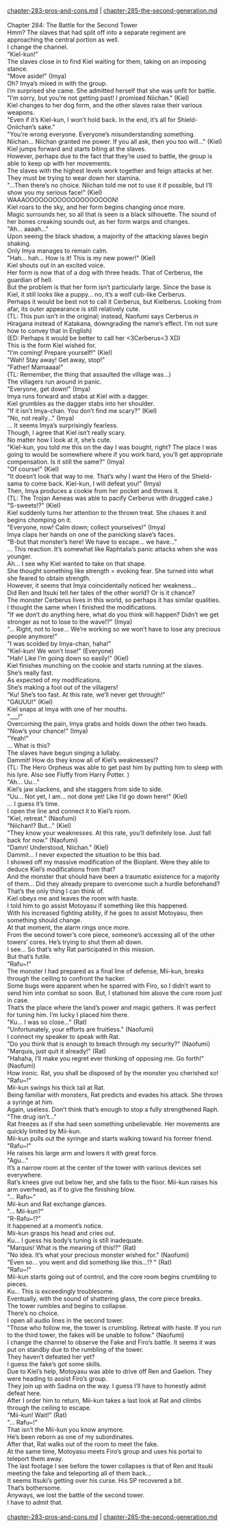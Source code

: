 [chapter-283-pros-and-cons.md](./chapter-283-pros-and-cons.md) | [chapter-285-the-second-generation.md](./chapter-285-the-second-generation.md) <br/>
<br/>
Chapter 284: The Battle for the Second Tower<br/>
Hmm? The slaves that had split off into a separate regiment are approaching the central portion as well.<br/>
I change the channel.<br/>
"Kiel-kun!"<br/>
The slaves close in to find Kiel waiting for them, taking on an imposing stance.<br/>
"Move aside!" (Imya)<br/>
Oh? Imya’s mixed in with the group.<br/>
I’m surprised she came. She admitted herself that she was unfit for battle.<br/>
"I’m sorry, but you’re not getting past! I promised Niichan." (Kiel)<br/>
Kiel changes to her dog form, and the other slaves raise their various weapons.<br/>
"Even if it’s Kiel-kun, I won’t hold back. In the end, it’s all for Shield-Oniichan’s sake."<br/>
"You’re wrong everyone. Everyone’s misunderstanding something. Niichan… Niichan granted me power. If you all ask, then you too will…" (Kiel)<br/>
Kiel jumps forward and starts biting at the slaves.<br/>
However, perhaps due to the fact that they’re used to battle, the group is able to keep up with her movements.<br/>
The slaves with the highest levels work together and feign attacks at her.<br/>
They must be trying to wear down her stamina.<br/>
"…Then there’s no choice. Niichan told me not to use it if possible, but I’ll show you my serious face!" (Kiel)<br/>
WAAAOOOOOOOOOOOOOOOOOOON!<br/>
Kiel roars to the sky, and her form begins changing once more.<br/>
Magic surrounds her, so all that is seen is a black silhouette. The sound of her bones creaking sounds out, as her form warps and changes.<br/>
"Ah… aaaah…"<br/>
Upon seeing the black shadow, a majority of the attacking slaves begin shaking.<br/>
Only Imya manages to remain calm.<br/>
"Hah… hah… How is it! This is my new power!" (Kiel)<br/>
Kiel shouts out in an excited voice.<br/>
Her form is now that of a dog with three heads. That of Cerberus, the guardian of hell.<br/>
But the problem is that her form isn’t particularly large. Since the base is Kiel, it still looks like a puppy… no, it’s a wolf cub-like Cerberus.<br/>
Perhaps it would be best not to call it Cerberus, but Kielberus. Looking from afar, its outer appearance is still relatively cute.<br/>
(TL: This pun isn’t in the original; instead, Naofumi says Cerberus in Hiragana instead of Katakana, downgrading the name’s effect. I’m not sure how to convey that in English)<br/>
(ED: Perhaps it would be better to call her <3Cerberus<3 XD)<br/>
This is the form Kiel wished for.<br/>
"I’m coming! Prepare yourself!" (Kiel)<br/>
"Wah! Stay away! Get away, stop!"<br/>
"Father! Mamaaaa!"<br/>
(TL: Remember, the thing that assaulted the village was…)<br/>
The villagers run around in panic.<br/>
"Everyone, get down!" (Imya)<br/>
Imya runs forward and stabs at Kiel with a dagger.<br/>
Kiel grumbles as the dagger stabs into her shoulder.<br/>
"If it isn’t Imya-chan. You don’t find me scary?" (Kiel)<br/>
"No, not really…" (Imya)<br/>
… It seems Imya’s surprisingly fearless.<br/>
Though, I agree that Kiel isn’t really scary.<br/>
No matter how I look at it, she’s cute.<br/>
"Kiel-kun, you told me this on the day I was bought, right? The place I was going to would be somewhere where if you work hard, you’ll get appropriate compensation. Is it still the same?" (Imya)<br/>
"Of course!" (Kiel)<br/>
"It doesn’t look that way to me. That’s why I want the Hero of the Shield-sama to come back. Kiel-kun, I will defeat you!" (Imya)<br/>
Then, Imya produces a cookie from her pocket and throws it.<br/>
(TL: The Trojan Aeneas was able to pacify Cerberus with drugged cake.)<br/>
"S-sweets!?" (Kiel)<br/>
Kiel suddenly turns her attention to the thrown treat. She chases it and begins chomping on it.<br/>
"Everyone, now! Calm down; collect yourselves!" (Imya)<br/>
Imya claps her hands on one of the panicking slave’s faces.<br/>
"B-but that monster’s here! We have to escape… we have…"<br/>
… This reaction. It’s somewhat like Raphtalia’s panic attacks when she was younger.<br/>
Ah… I see why Kiel wanted to take on that shape.<br/>
She thought something like strength = evoking fear. She turned into what she feared to obtain strength.<br/>
However, it seems that Imya coincidentally noticed her weakness…<br/>
Did Ren and Itsuki tell her tales of the other world? Or is it chance?<br/>
The monster Cerberus lives in this world, so perhaps it has similar qualities.<br/>
I thought the same when I finished the modifications.<br/>
"If we don’t do anything here, what do you think will happen? Didn’t we get stronger as not to lose to the wave!?" (Imya)<br/>
"… Right, not to lose… We’re working so we won’t have to lose any precious people anymore!"<br/>
"I was scolded by Imya-chan, haha!"<br/>
"Kiel-kun! We won’t lose!" (Everyone)<br/>
"Hah! Like I’m going down so easily!" (Kiel)<br/>
Kiel finishes munching on the cookie and starts running at the slaves.<br/>
She’s really fast.<br/>
As expected of my modifications.<br/>
She’s making a fool out of the villagers!<br/>
"Ku! She’s too fast. At this rate, we’ll never get through!"<br/>
"GAUUU!" (Kiel)<br/>
Kiel snaps at Imya with one of her mouths.<br/>
"___!"<br/>
Overcoming the pain, Imya grabs and holds down the other two heads.<br/>
"Now’s your chance!" (Imya)<br/>
"Yeah!"<br/>
… What is this?<br/>
The slaves have begun singing a lullaby.<br/>
Dammit! How do they know all of Kiel’s weaknesses!?<br/>
(TL: The Hero Orpheus was able to get past him by putting him to sleep with his lyre. Also see Fluffy from Harry Potter. )<br/>
"Ah… Uu…"<br/>
Kiel’s jaw slackens, and she staggers from side to side.<br/>
"Uu… Not yet, I am… not done yet! Like I’d go down here!" (Kiel)<br/>
… I guess it’s time.<br/>
I open the line and connect it to Kiel’s room.<br/>
"Kiel, retreat." (Naofumi)<br/>
"Niichan!? But…" (Kiel)<br/>
"They know your weaknesses. At this rate, you’ll definitely lose. Just fall back for now." (Naofumi)<br/>
"Damn! Understood, Niichan." (Kiel)<br/>
Dammit… I never expected the situation to be this bad.<br/>
I showed off my massive modification of the Bioplant. Were they able to deduce Kiel’s modifications from that?<br/>
And the monster that should have been a traumatic existence for a majority of them… Did they already prepare to overcome such a hurdle beforehand?<br/>
That’s the only thing I can think of.<br/>
Kiel obeys me and leaves the room with haste.<br/>
I told him to go assist Motoyasu if something like this happened.<br/>
With his increased fighting ability, if he goes to assist Motoyasu, then something should change.<br/>
At that moment, the alarm rings once more.<br/>
From the second tower’s core piece, someone’s accessing all of the other towers’ cores. He’s trying to shut them all down.<br/>
I see… So that’s why Rat participated in this mission.<br/>
But that’s futile.<br/>
"Rafu~!"<br/>
The monster I had prepared as a final line of defense, Mii-kun, breaks through the ceiling to confront the hacker.<br/>
Some bugs were apparent when he sparred with Firo, so I didn’t want to send him into combat so soon. But, I stationed him above the core room just in case.<br/>
That’s the place where the land’s power and magic gathers. It was perfect for tuning him. I’m lucky I placed him there.<br/>
"Ku… I was so close…" (Rat)<br/>
"Unfortunately, your efforts are fruitless." (Naofumi)<br/>
I connect my speaker to speak with Rat.<br/>
"Do you think that is enough to breach through my security?" (Naofumi)<br/>
"Marquis, just quit it already!" (Rat)<br/>
"Hahaha, I’ll make you regret ever thinking of opposing me. Go forth!" (Naofumi)<br/>
How ironic. Rat, you shall be disposed of by the monster you cherished so!<br/>
"Rafu~!"<br/>
Mii-kun swings his thick tail at Rat.<br/>
Being familiar with monsters, Rat predicts and evades his attack. She throws a syringe at him.<br/>
Again, useless. Don’t think that’s enough to stop a fully strengthened Raph.<br/>
"The drug isn’t…"<br/>
Rat freezes as if she had seen something unbelievable. Her movements are quickly limited by Mii-kun.<br/>
Mii-kun pulls out the syringe and starts walking toward his former friend.<br/>
"Rafu~!"<br/>
He raises his large arm and lowers it with great force.<br/>
"Agu…"<br/>
It’s a narrow room at the center of the tower with various devices set everywhere.<br/>
Rat’s knees give out below her, and she falls to the floor. Mii-kun raises his arm overhead, as if to give the finishing blow.<br/>
"… Rafu~"<br/>
Mii-kun and Rat exchange glances.<br/>
"… Mii-kun?"<br/>
"R-Rafu~!?"<br/>
It happened at a moment’s notice.<br/>
Mii-kun grasps his head and cries out.<br/>
Ku… I guess his body’s tuning is still inadequate.<br/>
"Marquis! What is the meaning of this!?" (Rat)<br/>
"No idea. It’s what your precious monster wished for." (Naofumi)<br/>
"Even so… you went and did something like this…!? " (Rat)<br/>
"Rafu~!"<br/>
Mii-kun starts going out of control, and the core room begins crumbling to pieces.<br/>
Ku… This is exceedingly troublesome.<br/>
Eventually, with the sound of shattering glass, the core piece breaks.<br/>
The tower rumbles and begins to collapse.<br/>
There’s no choice.<br/>
I open all audio lines in the second tower.<br/>
"Those who follow me, the tower is crumbling. Retreat with haste. If you run to the third tower, the fakes will be unable to follow." (Naofumi)<br/>
I change the channel to observe the Fake and Firo’s battle. It seems it was put on standby due to the rumbling of the tower.<br/>
They haven’t defeated her yet?<br/>
I guess the fake’s got some skills.<br/>
Due to Kiel’s help, Motoyasu was able to drive off Ren and Gaelion. They were heading to assist Firo’s group.<br/>
They join up with Sadina on the way. I guess I’ll have to honestly admit defeat here.<br/>
After I order him to return, Mii-kun takes a last look at Rat and climbs through the ceiling to escape.<br/>
"Mii-kun! Wait!" (Rat)<br/>
"… Rafu~!"<br/>
That isn’t the Mii-kun you know anymore.<br/>
He’s been reborn as one of my subordinates.<br/>
After that, Rat walks out of the room to meet the fake.<br/>
At the same time, Motoyasu meets Firo’s group and uses his portal to teleport them away.<br/>
The last footage I see before the tower collapses is that of Ren and Itsuki meeting the fake and teleporting all of them back…<br/>
It seems Itsuki’s getting over his curse. His SP recovered a bit.<br/>
That’s bothersome.<br/>
Anyways, we lost the battle of the second tower.<br/>
I have to admit that.<br/>
<br/>
[chapter-283-pros-and-cons.md](./chapter-283-pros-and-cons.md) | [chapter-285-the-second-generation.md](./chapter-285-the-second-generation.md) <br/>
